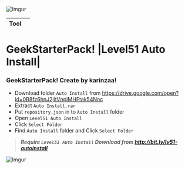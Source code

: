 ![Imgur](http://imgur.com/x6M90FH.jpg)

|Tool||
|----|----|

# GeekStarterPack! |Level51 Auto Install|

### GeekStarterPack! Create by karinzaa! </n>

* Download folder `Auto Install` from https://drive.google.com/open?id=0B8fz6hnJ2jitVnpIMHFtak54Nnc</n>
* Extract  `Auto Install.rar`
* Put `repository.json` in to `Auto Install` folder</n>
* Open `Level51 Auto Install` 
* Click `Select Folder`
* Find `Auto Install` folder and  Click `Select Folder`

>***Require `Level51 Auto Install` Download from http://bit.ly/lv51-autoinstall***

![Imgur](http://i.imgur.com/z9yRvX2.png?1)
